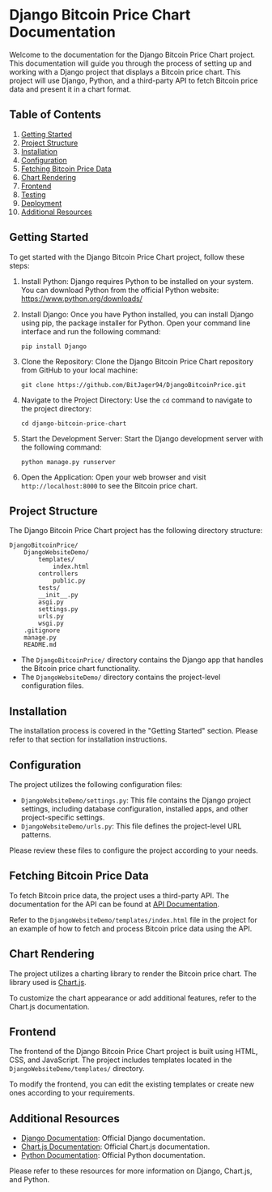 # Django Bitcoin Price Chart Documentation

Welcome to the documentation for the Django Bitcoin Price Chart project. This documentation will guide you through the process of setting up and working with a Django project that displays a Bitcoin price chart. This project will use Django, Python, and a third-party API to fetch Bitcoin price data and present it in a chart format.

## Table of Contents

1. [Getting Started](#getting-started)
2. [Project Structure](#project-structure)
3. [Installation](#installation)
4. [Configuration](#configuration)
5. [Fetching Bitcoin Price Data](#fetching-bitcoin-price-data)
6. [Chart Rendering](#chart-rendering)
7. [Frontend](#frontend)
8. [Testing](#testing)
9. [Deployment](#deployment)
10. [Additional Resources](#additional-resources)

## Getting Started

To get started with the Django Bitcoin Price Chart project, follow these steps:

1. Install Python: Django requires Python to be installed on your system. You can download Python from the official Python website: https://www.python.org/downloads/

2. Install Django: Once you have Python installed, you can install Django using pip, the package installer for Python. Open your command line interface and run the following command:

   ```
   pip install Django
   ```

3. Clone the Repository: Clone the Django Bitcoin Price Chart repository from GitHub to your local machine:

   ```
   git clone https://github.com/BitJager94/DjangoBitcoinPrice.git
   ```

4. Navigate to the Project Directory: Use the `cd` command to navigate to the project directory:

   ```
   cd django-bitcoin-price-chart
   ```

5. Start the Development Server: Start the Django development server with the following command:

   ```
   python manage.py runserver
   ```

8. Open the Application: Open your web browser and visit `http://localhost:8000` to see the Bitcoin price chart.

## Project Structure

The Django Bitcoin Price Chart project has the following directory structure:

```
DjangoBitcoinPrice/
    DjangoWebsiteDemo/
        templates/
            index.html
        controllers
            public.py
        tests/
        __init__.py
        asgi.py
        settings.py
        urls.py
        wsgi.py 
    .gitignore
    manage.py
    README.md
```

- The `DjangoBitcoinPrice/` directory contains the Django app that handles the Bitcoin price chart functionality.
- The `DjangoWebsiteDemo/` directory contains the project-level configuration files.

## Installation

The installation process is covered in the "Getting Started" section. Please refer to that section for installation instructions.

## Configuration

The project utilizes the following configuration files:

- `DjangoWebsiteDemo/settings.py`: This file contains the Django project settings, including database configuration, installed apps, and other project-specific settings.
- `DjangoWebsiteDemo/urls.py`: This file defines the project-level URL patterns.

Please review these files to configure the project according to your needs.

## Fetching Bitcoin Price Data

To fetch Bitcoin price data, the project uses a third-party API. The documentation for the API can be found at [API Documentation](https://example-api.com/docs).

Refer to the `DjangoWebsiteDemo/templates/index.html` file in the project for an example of how to fetch and process Bitcoin price data using the API.

## Chart Rendering

The project utilizes a charting library to render the Bitcoin price chart. The library used is [Chart.js](https://www.chartjs.org/).

To customize the chart appearance or add additional features, refer to the Chart.js documentation.

## Frontend

The frontend of the Django Bitcoin Price Chart project is built using HTML, CSS, and JavaScript. The project includes templates located in the `DjangoWebsiteDemo/templates/` directory.

To modify the frontend, you can edit the existing templates or create new ones according to your requirements.


## Additional Resources

- [Django Documentation](https://docs.djangoproject.com/): Official Django documentation.
- [Chart.js Documentation](https://www.chartjs.org/docs/latest/): Official Chart.js documentation.
- [Python Documentation](https://docs.python.org/): Official Python documentation.

Please refer to these resources for more information on Django, Chart.js, and Python.